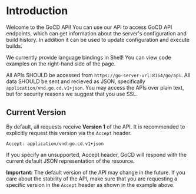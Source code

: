 # Introduction

Welcome to the GoCD API! You can use our API to access GoCD API endpoints, which can get information about the server's configuration and build history. In addition it can be used to update configuration and execute builds.

We currently provide language bindings in Shell! You can view code examples on the right-hand side of the page.

All APIs SHOULD be accessed from `https://go-server-url:8154/go/api`. All data SHOULD be sent and recieved as JSON, specifically `application/vnd.go.cd.v1+json`. You may access the APIs over plain text, but for security reasons we suggest that you use SSL.

## Current Version

By default, all requests receive **Version 1** of the API. It is recommended to explicitly request this version via the `Accept` header.

`Accept: application/vnd.go.cd.v1+json`

If you specify an unsupported, Accept header, GoCD will respond with the current default JSON representation of the resource.

<aside class="notice">
  <strong>Important:</strong> The default version of the API may change in the future. If you care about the stability of the API, make sure that you are requesting a specific version in the <code>Accept</code> header as shown in the example above.
</aside>
